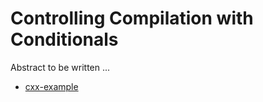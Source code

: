 # Controlling Compilation with Conditionals

Abstract to be written ...

- [cxx-example](cxx-example/)
